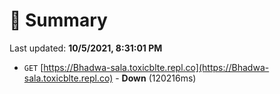 # 📖 Summary
Last updated: **10/5/2021, 8:31:01 PM**

- `GET` [https://Bhadwa-sala.toxicblte.repl.co](https://Bhadwa-sala.toxicblte.repl.co) - **Down** (120216ms)
